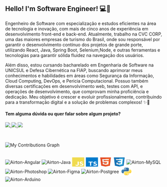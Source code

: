 
## Hello! I'm Software Engineer! 💻🤍

Engenheiro de Software com especialização e estudos eficientes na área de tecnologia e inovação, com mais de cinco anos de experiência em desenvolvimento front-end e back-end. Atualmente, trabalho na CVC CORP, uma das maiores empresas de turismo do Brasil, onde sou responsável por garantir o desenvolvimento contínuo dos projetos de grande porte, utilizando React, Java, Spring Boot, Selenium,Node, e outras ferramentas e tecnologias para garantir sólida fluidez na navegação dos usuários.

Além disso, estou cursando bacharelado em Engenharia de Software na UNICSUL e Defesa Cibernética na FIAP, buscando aprimorar meus conhecimentos e habilidades em áreas como Segurança da Informação, Cloud Computing, DevOps, e Pericia Computacional. Possuo também diversas certificações em desenvolvimento web, testes com API, e operações de desenvolvimento, que comprovam minha proficiência e dedicação. Meu objetivo é crescer e evoluir profissionalmente, contribuindo para a transformação digital e a solução de problemas complexos! ✨🚀

#### Tem alguma dúvida ou quer falar sobre algum projeto?
<p align="left">
  <a 
    href="https://www.instagram.com/ayrtonfilho_/"
    alt="Instagram"
    target="_blank"
  >
    <img 
      src="https://img.shields.io/badge/-Instagram-6610F2?style=for-the-badge&logo=Instagram&logoColor=FFFFFF&link=https://www.instagram.com/ayrtonfilho_"
    />
  </a>
  <a 
    href="https://www.linkedin.com/in/airton-filho/"
    alt="Linkedin"
    target="_blank"
  >
    <img 
      src="https://img.shields.io/badge/-Linkedin-6610F2?style=for-the-badge&logo=Linkedin&logoColor=FFFFFF&link=https://www.linkedin.com/in/airton-filho/"
    />
  </a>
  <a 
    href="mailto:ayrtonfilhodev@gmail.com"
  >
    <img 
      src="https://img.shields.io/badge/-Gmail-%23333?style=for-the-badge&logo=gmail&logoColor=white"
      target="_blank"
    >
  </a>
</p>

<div style="display: inline_block"><br>
  <p>
    <picture>
      <source media="(prefers-color-scheme: dark)" srcset="https://nicholasgriffintn.github.io/nicholasgriffintn/github-contribution-grid-snake-dark.svg">
      <source media="(prefers-color-scheme: light)" srcset="https://nicholasgriffintn.github.io/nicholasgriffintn/github-contribution-grid-snake.svg">
      <img alt="My Contributions Graph" src="https://nicholasgriffintn.github.io/nicholasgriffintn/github-contribution-grid-snake.svg">
    </picture>
  </p>
</div>

<div style="display: inline_block"><br>
  
  <img align="center" alt="Airton-Angular" height="30" width="40" src="https://cdn.jsdelivr.net/gh/devicons/devicon/icons/angularjs/angularjs-original.svg" />
  <img align="center" alt="Airton-Java" height="30" width="40" src="https://cdn.jsdelivr.net/gh/devicons/devicon/icons/java/java-original.svg" />
  <img align="center" alt="Airton-Js" height="30" width="40" src="https://raw.githubusercontent.com/devicons/devicon/master/icons/javascript/javascript-plain.svg">
  <img align="center" alt="Airton-Ts" height="30" width="40" src="https://raw.githubusercontent.com/devicons/devicon/master/icons/typescript/typescript-plain.svg">
  <img align="center" alt="Airton-HTML" height="30" width="40" src="https://raw.githubusercontent.com/devicons/devicon/master/icons/html5/html5-original.svg">
  <img align="center" alt="Airton-CSS" height="30" width="40" src="https://raw.githubusercontent.com/devicons/devicon/master/icons/css3/css3-original.svg">
  <img align="center" alt="Airton-MySQL" height="30" width="40" src="https://cdn.jsdelivr.net/gh/devicons/devicon/icons/mysql/mysql-plain.svg" />
  <img align="center" alt="Airton-Photoshop" height="30" width="40" src="https://cdn.jsdelivr.net/gh/devicons/devicon/icons/photoshop/photoshop-line.svg" />
  <img align="center" alt="Airton-Figma" height="30" width="40" src="https://cdn.jsdelivr.net/gh/devicons/devicon/icons/figma/figma-original.svg" />
  <img align="center" alt="Airton-Postgree" height="30" width="40" src="https://cdn.jsdelivr.net/gh/devicons/devicon/icons/postgresql/postgresql-original.svg" />
  <img align="center" alt="Airton-Python" height="30" width="40" src="https://raw.githubusercontent.com/devicons/devicon/master/icons/python/python-original.svg">
  <img align="center" alt="Airton-Arduino" height="30" width="40" src="https://cdn.jsdelivr.net/gh/devicons/devicon/icons/arduino/arduino-original-wordmark.svg" />
  
</div>
